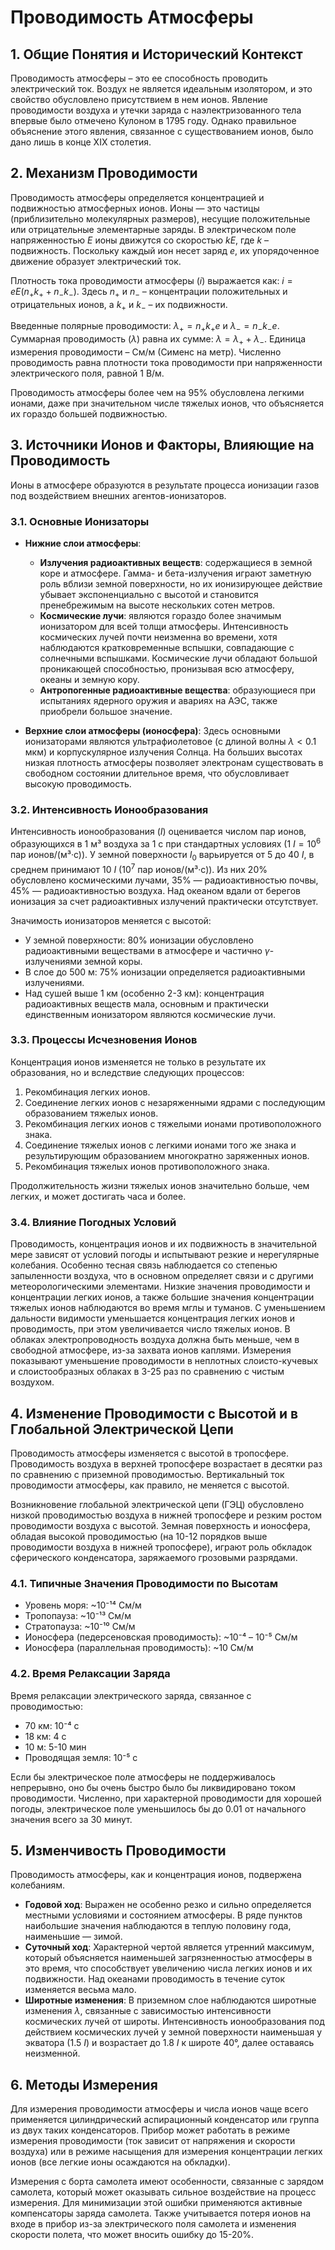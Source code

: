 # Проводимость Атмосферы

## 1. Общие Понятия и Исторический Контекст

Проводимость атмосферы – это ее способность проводить электрический ток. Воздух не является идеальным изолятором, и это свойство обусловлено присутствием в нем ионов. Явление проводимости воздуха и утечки заряда с наэлектризованного тела впервые было отмечено Кулоном в 1795 году. Однако правильное объяснение этого явления, связанное с существованием ионов, было дано лишь в конце XIX столетия.

## 2. Механизм Проводимости

Проводимость атмосферы определяется концентрацией и подвижностью атмосферных ионов. Ионы — это частицы (приблизительно молекулярных размеров), несущие положительные или отрицательные элементарные заряды. В электрическом поле напряженностью $E$ ионы движутся со скоростью $kE$, где $k$ – подвижность. Поскольку каждый ион несет заряд $e$, их упорядоченное движение образует электрический ток.

Плотность тока проводимости атмосферы ($i$) выражается как:
$i = eE(n_+k_+ + n_-k_-)$.
Здесь $n_+$ и $n_-$ – концентрации положительных и отрицательных ионов, а $k_+$ и $k_-$ – их подвижности.

Введенные полярные проводимости:
$\lambda_+ = n_+k_+e$ и $\lambda_- = n_-k_-e$.
Суммарная проводимость ($\lambda$) равна их сумме:
$\lambda = \lambda_+ + \lambda_-$.
Единица измерения проводимости – См/м (Сименс на метр). Численно проводимость равна плотности тока проводимости при напряженности электрического поля, равной 1 В/м.

Проводимость атмосферы более чем на 95% обусловлена легкими ионами, даже при значительном числе тяжелых ионов, что объясняется их гораздо большей подвижностью.

## 3. Источники Ионов и Факторы, Влияющие на Проводимость

Ионы в атмосфере образуются в результате процесса ионизации газов под воздействием внешних агентов-ионизаторов.

### 3.1. Основные Ионизаторы

* **Нижние слои атмосферы**:
  * **Излучения радиоактивных веществ**: содержащиеся в земной коре и атмосфере. Гамма- и бета-излучения играют заметную роль вблизи земной поверхности, но их ионизирующее действие убывает экспоненциально с высотой и становится пренебрежимым на высоте нескольких сотен метров.
  * **Космические лучи**: являются гораздо более значимым ионизатором для всей толщи атмосферы. Интенсивность космических лучей почти неизменна во времени, хотя наблюдаются кратковременные вспышки, совпадающие с солнечными вспышками. Космические лучи обладают большой проникающей способностью, пронизывая всю атмосферу, океаны и земную кору.
  * **Антропогенные радиоактивные вещества**: образующиеся при испытаниях ядерного оружия и авариях на АЭС, также приобрели большое значение.

* **Верхние слои атмосферы (ионосфера)**: Здесь основными ионизаторами являются ультрафиолетовое (с длиной волны $\lambda < 0.1$ мкм) и корпускулярное излучения Солнца. На больших высотах низкая плотность атмосферы позволяет электронам существовать в свободном состоянии длительное время, что обусловливает высокую проводимость.

### 3.2. Интенсивность Ионообразования

Интенсивность ионообразования ($I$) оценивается числом пар ионов, образующихся в 1 м³ воздуха за 1 с при стандартных условиях (1 $I = 10^6$ пар ионов/(м³·с)).
У земной поверхности $I_0$ варьируется от 5 до 40 $I$, в среднем принимают 10 $I$ ($10^7$ пар ионов/(м³·с)). Из них 20% обусловлено космическими лучами, 35% — радиоактивностью почвы, 45% — радиоактивностью воздуха. Над океаном вдали от берегов ионизация за счет радиоактивных излучений практически отсутствует.

Значимость ионизаторов меняется с высотой:

* У земной поверхности: 80% ионизации обусловлено радиоактивными веществами в атмосфере и частично $\gamma$-излучениями земной коры.
* В слое до 500 м: 75% ионизации определяется радиоактивными излучениями.
* Над сушей выше 1 км (особенно 2-3 км): концентрация радиоактивных веществ мала, основным и практически единственным ионизатором являются космические лучи.

### 3.3. Процессы Исчезновения Ионов

Концентрация ионов изменяется не только в результате их образования, но и вследствие следующих процессов:

1. Рекомбинация легких ионов.
2. Соединение легких ионов с незаряженными ядрами с последующим образованием тяжелых ионов.
3. Рекомбинация легких ионов с тяжелыми ионами противоположного знака.
4. Соединение тяжелых ионов с легкими ионами того же знака и результирующим образованием многократно заряженных ионов.
5. Рекомбинация тяжелых ионов противоположного знака.

Продолжительность жизни тяжелых ионов значительно больше, чем легких, и может достигать часа и более.

### 3.4. Влияние Погодных Условий

Проводимость, концентрация ионов и их подвижность в значительной мере зависят от условий погоды и испытывают резкие и нерегулярные колебания. Особенно тесная связь наблюдается со степенью запыленности воздуха, что в основном определяет связи и с другими метеорологическими элементами. Низкие значения проводимости и концентрации легких ионов, а также большие значения концентрации тяжелых ионов наблюдаются во время мглы и туманов. С уменьшением дальности видимости уменьшается концентрация легких ионов и проводимость, при этом увеличивается число тяжелых ионов.
В облаках электропроводность воздуха должна быть меньше, чем в свободной атмосфере, из-за захвата ионов каплями. Измерения показывают уменьшение проводимости в неплотных слоисто-кучевых и слоистообразных облаках в 3-25 раз по сравнению с чистым воздухом.

## 4. Изменение Проводимости с Высотой и в Глобальной Электрической Цепи

Проводимость атмосферы изменяется с высотой в тропосфере. Проводимость воздуха в верхней тропосфере возрастает в десятки раз по сравнению с приземной проводимостью. Вертикальный ток проводимости атмосферы, как правило, не меняется с высотой.

Возникновение глобальной электрической цепи (ГЭЦ) обусловлено низкой проводимостью воздуха в нижней тропосфере и резким ростом проводимости воздуха с высотой. Земная поверхность и ионосфера, обладая высокой проводимостью (на 10-12 порядков выше проводимости воздуха в нижней тропосфере), играют роль обкладок сферического конденсатора, заряжаемого грозовыми разрядами.

### 4.1. Типичные Значения Проводимости по Высотам

* Уровень моря: ~10⁻¹⁴ См/м
* Тропопауза: ~10⁻¹³ См/м
* Стратопауза: ~10⁻¹⁰ См/м
* Ионосфера (педерсеновская проводимость): ~10⁻⁴ – 10⁻⁵ См/м
* Ионосфера (параллельная проводимость): ~10 См/м

### 4.2. Время Релаксации Заряда

Время релаксации электрического заряда, связанное с проводимостью:

* 70 км: 10⁻⁴ с
* 18 км: 4 с
* 10 м: 5-10 мин
* Проводящая земля: 10⁻⁵ с

Если бы электрическое поле атмосферы не поддерживалось непрерывно, оно бы очень быстро было бы ликвидировано током проводимости. Численно, при характерной проводимости для хорошей погоды, электрическое поле уменьшилось бы до 0.01 от начального значения всего за 30 минут.

## 5. Изменчивость Проводимости

Проводимость атмосферы, как и концентрация ионов, подвержена колебаниям.

* **Годовой ход**: Выражен не особенно резко и сильно определяется местными условиями и состоянием атмосферы. В ряде пунктов наибольшие значения наблюдаются в теплую половину года, наименьшие — зимой.
* **Суточный ход**: Характерной чертой является утренний максимум, который объясняется наименьшей загрязненностью атмосферы в это время, что способствует увеличению числа легких ионов и их подвижности. Над океанами проводимость в течение суток изменяется весьма мало.
* **Широтные изменения**: В приземном слое наблюдаются широтные изменения $\lambda$, связанные с зависимостью интенсивности космических лучей от широты. Интенсивность ионообразования под действием космических лучей у земной поверхности наименьшая у экватора (1.5 $I$) и возрастает до 1.8 $I$ к широте 40°, далее оставаясь неизменной.

## 6. Методы Измерения

Для измерения проводимости атмосферы и числа ионов чаще всего применяется цилиндрический аспирационный конденсатор или группа из двух таких конденсаторов. Прибор может работать в режиме измерения проводимости (ток зависит от напряжения и скорости воздуха) или в режиме насыщения для измерения концентрации легких ионов (все легкие ионы осаждаются на обкладки).

Измерения с борта самолета имеют особенности, связанные с зарядом самолета, который может оказывать сильное воздействие на процесс измерения. Для минимизации этой ошибки применяются активные компенсаторы заряда самолета. Также учитывается потеря ионов на входе в прибор из-за электрического поля самолета и изменения скорости полета, что может вносить ошибку до 15-20%.
